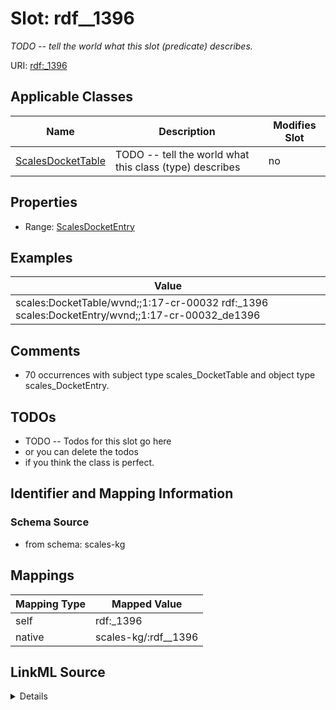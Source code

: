 

# Slot: rdf__1396


_TODO -- tell the world what this slot (predicate) describes._





URI: [rdf:_1396](http://www.w3.org/1999/02/22-rdf-syntax-ns#_1396)



<!-- no inheritance hierarchy -->





## Applicable Classes

| Name | Description | Modifies Slot |
| --- | --- | --- |
| [ScalesDocketTable](../classes/ScalesDocketTable.md) | TODO -- tell the world what this class (type) describes |  no  |







## Properties

* Range: [ScalesDocketEntry](../classes/ScalesDocketEntry.md)






## Examples

| Value |
| --- |
| scales:DocketTable/wvnd;;1:17-cr-00032 rdf:_1396 scales:DocketEntry/wvnd;;1:17-cr-00032_de1396 |

## Comments

* 70 occurrences with subject type scales_DocketTable and object type scales_DocketEntry.

## TODOs

* TODO -- Todos for this slot go here
* or you can delete the todos
* if you think the class is perfect.

## Identifier and Mapping Information







### Schema Source


* from schema: scales-kg




## Mappings

| Mapping Type | Mapped Value |
| ---  | ---  |
| self | rdf:_1396 |
| native | scales-kg/:rdf__1396 |




## LinkML Source

<details>
```yaml
name: rdf__1396
description: TODO -- tell the world what this slot (predicate) describes.
todos:
- TODO -- Todos for this slot go here
- or you can delete the todos
- if you think the class is perfect.
comments:
- 70 occurrences with subject type scales_DocketTable and object type scales_DocketEntry.
examples:
- value: scales:DocketTable/wvnd;;1:17-cr-00032 rdf:_1396 scales:DocketEntry/wvnd;;1:17-cr-00032_de1396
from_schema: scales-kg
rank: 1000
slot_uri: rdf:_1396
alias: rdf__1396
domain_of:
- scales_DocketTable
range: scales_DocketEntry

```
</details>